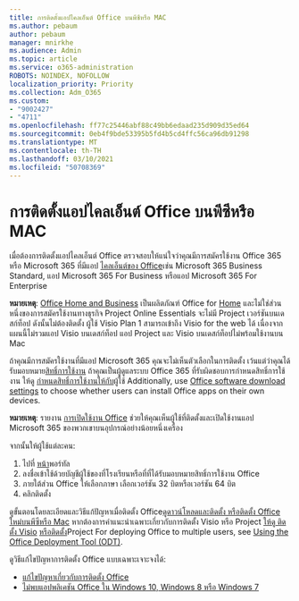 ```yaml
---
title: การติดตั้งแอปไคลเอ็นต์ Office บนพีซีหรือ MAC
ms.author: pebaum
author: pebaum
manager: mnirkhe
ms.audience: Admin
ms.topic: article
ms.service: o365-administration
ROBOTS: NOINDEX, NOFOLLOW
localization_priority: Priority
ms.collection: Adm_O365
ms.custom:
- "9002427"
- "4711"
ms.openlocfilehash: ff77c25446abf88c49bb6edaad235d909d35ed64
ms.sourcegitcommit: 0eb4f9bde53395b5fd4b5cd4ffc56ca96db91298
ms.translationtype: MT
ms.contentlocale: th-TH
ms.lasthandoff: 03/10/2021
ms.locfileid: "50708369"
---
```

# <a name="installing-office-client-apps-on-a-pc-or-mac"></a>การติดตั้งแอปไคลเอ็นต์ Office บนพีซีหรือ MAC

เมื่อต้องการติดตั้งแอปไคลเอ็นต์ Office ตรวจสอบให้แน่ใจว่าคุณมีการสมัครใช้งาน Office 365 หรือ Microsoft 365 ที่มีแอป [ไคลเอ็นต์ของ Office](https://support.office.com/article/office-for-home-and-office-for-business-plans-28cbc8cf-1332-4f04-9123-9b660abb629e)เช่น Microsoft 365 Business Standard, แอป Microsoft 365 For Business หรือแอป Microsoft 365 For Enterprise

**หมายเหตุ**: [Office Home and Business](https://support.microsoft.com/office/office-for-home-and-office-for-business-plans-28cbc8cf-1332-4f04-9123-9b660abb629e) เป็นผลิตภัณฑ์ Office for [Home](https://support.office.com/article/28cbc8cf-1332-4f04-9123-9b660abb629e?wt.mc_id=Alchemy_ClientDIA) และไม่ใช่ส่วนหนึ่งของการสมัครใช้งานทางธุรกิจ Project Online Essentials จะไม่มี Project เวอร์ชันบนเดสก์ท็อป ดังนั้นไม่ต้องติดตั้ง ผู้ใช้ Visio Plan 1 สามารถเข้าถึง Visio for the web ได้ เนื่องจากแผนนี้ไม่รวมแอป Visio บนเดสก์ท็อป แอป Project และ Visio บนเดสก์ท็อปไม่พร้อมใช้งานบน Mac

ถ้าคุณมีการสมัครใช้งานที่มีแอป Microsoft 365 คุณจะไม่เห็นตัวเลือกในการติดตั้ง เว้นแต่ว่าคุณได้รับมอบหมาย[สิทธิ์การใช้งาน](https://support.office.com/article/what-office-365-business-product-or-license-do-i-have-f8ab5e25-bf3f-4a47-b264-174b1ee925fd?wt.mc_id=scl_installoffice_home) ถ้าคุณเป็นผู้ดูแลระบบ Office 365 ที่รับผิดชอบการกําหนดสิทธิ์การใช้งาน ให้ดู [กําหนดสิทธิ์การใช้งานให้กับ](https://support.office.com/article/assign-licenses-to-users-in-office-365-for-business-997596b5-4173-4627-b915-36abac6786dc?wt.mc_id=scl_installoffice_home)ผู้ใช้ Additionally, use [Office‎ software download settings](https://docs.microsoft.com/DeployOffice/manage-software-download-settings-office-365) to choose whether users can install ‎Office‎ apps on their own devices.

**หมายเหตุ**: รายงาน [การเปิดใช้งาน Office](https://docs.microsoft.com/microsoft-365/admin/activity-reports/microsoft-office-activations?view=o365-worldwide) ช่วยให้คุณเห็นผู้ใช้ที่ติดตั้งและเปิดใช้งานแอป Microsoft 365 ของพวกเขาบนอุปกรณ์อย่างน้อยหนึ่งเครื่อง

จากนั้นให้ผู้ใช้แต่ละคน:

1. ไปที่ [หน้า](https://portal.office.com/OLS/MySoftware.aspx)พอร์ทัล
2. ลงชื่อเข้าใช้ด้วยบัญชีผู้ใช้ของที่โรงเรียนหรือที่ที่ได้รับมอบหมายสิทธิ์การใช้งาน Office 
3. ภายใต้ส่วน Office ให้เลือกภาษา เลือกเวอร์ชัน 32 บิตหรือเวอร์ชัน 64 บิต
4. คลิกติดตั้ง

ดูขั้นตอนโดยละเอียดและวิธีแก้ปัญหาเมื่อติดตั้ง Office[ดูดาวน์โหลดและติดตั้ง หรือติดตั้ง Office ใหม่บนพีซีหรือ Mac](https://support.office.com/article/4414eaaf-0478-48be-9c42-23adc4716658?wt.mc_id=Alchemy_ClientDIA) หากต้องการคําแนะนําเฉพาะเกี่ยวกับการติดตั้ง Visio หรือ Project [ให้ดู ติดตั้ง Visio](https://support.office.com/article/f98f21e3-aa02-4827-9167-ddab5b025710) [หรือติดตั้ง](https://support.office.com/article/7059249b-d9fe-4d61-ab96-5c5bf435f281)Project For deploying Office to multiple users, see [Using the Office Deployment Tool (ODT)](https://docs.microsoft.com/alchemyinsights/using-the-office-deployment-tool).

ดูวิธีแก้ไขปัญหาการติดตั้ง Office แบบเฉพาะเจาะจงได้:
- [แก้ไขปัญหาเกี่ยวกับการติดตั้ง Office](https://support.office.com/article/35ff2def-e0b2-4dac-9784-4cf212c1f6c2#BKMK_ErrorMessages)
- [ไม่พบแอปพลิเคชัน Office ใน Windows 10, Windows 8 หรือ Windows 7](https://support.office.com/article/can-t-find-office-applications-in-windows-10-windows-8-or-windows-7-907ce545-6ae8-459b-8d9d-de6764a635d6)
